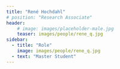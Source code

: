 ```yaml
---
title: "René Hochdahl"
# position: "Research Associate"
header:
    # image: images/placeholder-male.jpg
    teaser: images/people/rene_q.jpg
sidebar:
  - title: "Role"
    image: images/people/rene_q.jpg
  - text: "Master Student"
---
```


